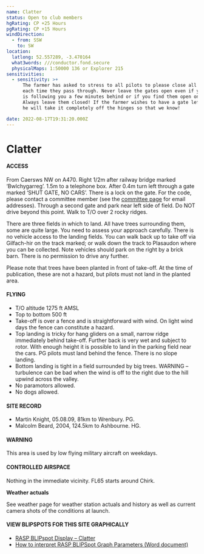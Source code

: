 ```yaml
---
name: Clatter
status: Open to club members
hgRating: CP +25 Hours
pgRating: CP +15 Hours
windDirection:
  - from: SSW
    to: SW
location:
  latlong: 52.557289, -3.470164
  what3words: ///conductor.fond.secure
  physicalMaps: 1:50000 136 or Explorer 215
sensitivities:
  - sensitivity: >+
      The farmer has asked to stress to all pilots to please close all gates
      each time they pass through. Never leave the gates open even if your buddy
      is following you a few minutes behind or if you find them open on arrival.
      Always leave them closed! If the farmer wishes to have a gate left open,
      he will take it completely off the hinges so that we know!

date: 2022-08-17T19:31:20.000Z
---
```


# Clatter

#### ACCESS

From Caersws NW on A470. Right 1/2m after railway bridge marked ‘Bwlchygarreg’. 1.5m to a telephone box. After 0.4m turn left through a gate marked ‘SHUT GATE, NO CARS’. There is a lock on the gate. For the code, please contact a committee member (see the [committee page](http://www.longmynd.org/?page_id=4) for email addresses). Through a second gate and park near left side of field. Do NOT drive beyond this point. Walk to T/O over 2 rocky ridges.

There are three fields in which to land. All have trees surrounding them, some are quite large. You need to assess your approach carefully. There is no vehicle access to the landing fields. You can walk back up to take off via Gilfach-hir on the track marked; or walk down the track to Plasaudon where you can be collected. Note vehicles should park on the right by a brick barn. There is no permission to drive any further.

Please note that trees have been planted in front of take-off. At the time of publication, these are not a hazard, but pilots must not land in the planted area.

#### FLYING

- T/O altitude 1275 ft AMSL
- Top to bottom 500 ft
- Take-off is over a fence and is straightforward with wind. On light wind days the fence can constitute a hazard.
- Top landing is tricky for hang gliders on a small, narrow ridge immediately behind take-off. Further back is very wet and subject to rotor. With enough height it is possible to land in the parking field near the cars. PG pilots must land behind the fence. There is no slope landing.
- Bottom landing is tight in a field surrounded by big trees. WARNING – turbulence can be bad when the wind is off to the right due to the hill upwind across the valley.
- No paramotors allowed.
- No dogs allowed.

#### SITE RECORD

- Martin Knight, 05.08.09, 81km to Wrenbury. PG.
- Malcolm Beard, 2004, 124.5km to Ashbourne. HG.

#### WARNING

This area is used by low flying military aircraft on weekdays.

#### CONTROLLED AIRSPACE

Nothing in the immediate vicinity. FL65 starts around Chirk.

**Weather actuals**

See weather page for weather station actuals and history as well as current camera shots of the conditions at launch.

#### VIEW BLIPSPOTS FOR THIS SITE GRAPHICALLY

- [RASP BLIPspot Display – Clatter](http://rasp-uk.uk/BlipspotG.html?latlon=52.557289,-3.470164)
- [How to interpret RASP BLIPSpot Graph Parameters (Word document)](http://www.longmynd.org/wp-content/uploads/2014/09/RASP-BlipSpot-Graph-Parameters.doc)

###
